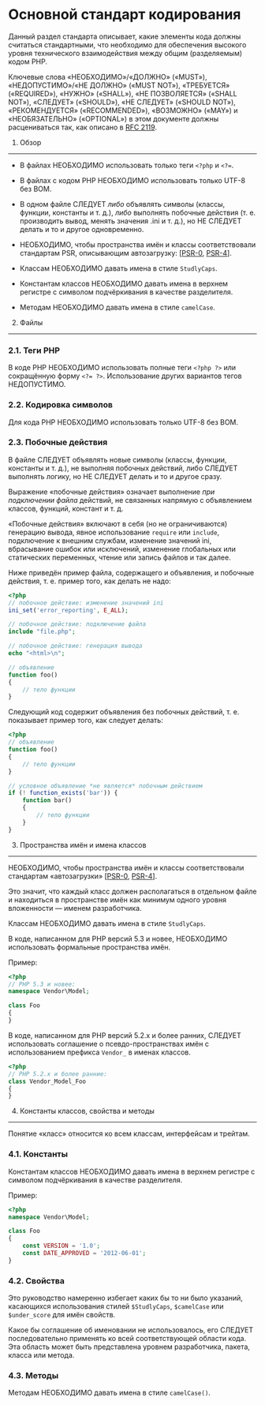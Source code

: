 Основной стандарт кодирования
=============================

Данный раздел стандарта описывает, какие элементы кода должны считаться
стандартными, что необходимо для обеспечения высокого уровня
технического взаимодействия между общим (разделяемым) кодом PHP.

Ключевые слова «НЕОБХОДИМО»/«ДОЛЖНО» («MUST»), «НЕДОПУСТИМО»/«НЕ ДОЛЖНО» («MUST NOT»), «ТРЕБУЕТСЯ»
(«REQUIRED»), «НУЖНО» («SHALL»), «НЕ ПОЗВОЛЯЕТСЯ» («SHALL NOT»), «СЛЕДУЕТ»
(«SHOULD»), «НЕ СЛЕДУЕТ» («SHOULD NOT»), «РЕКОМЕНДУЕТСЯ» («RECOMMENDED»),
«ВОЗМОЖНО» («MAY») и «НЕОБЯЗАТЕЛЬНО» («OPTIONAL»)
в этом документе должны расцениваться так, как описано в [RFC 2119].

[RFC 2119]: http://www.ietf.org/rfc/rfc2119.txt
[PSR-0]: https://github.com/php-fig/fig-standards/blob/master/accepted/PSR-0.md
[PSR-4]: https://github.com/php-fig/fig-standards/blob/master/accepted/PSR-4-autoloader.md


1. Обзор
--------

- В файлах НЕОБХОДИМО использовать только теги `<?php` и `<?=`.

- В файлах с кодом PHP НЕОБХОДИМО использовать только UTF-8 без BOM.

- В одном файле СЛЕДУЕТ *либо* объявлять символы (классы, функции, константы и
  т. д.), *либо* выполнять побочные действия (т. е. производить вывод, менять
  значения .ini и т. д.), но НЕ СЛЕДУЕТ делать и то и другое одновременно.

- НЕОБХОДИМО, чтобы пространства имён и классы соответствовали стандартам PSR,
  описывающим автозагрузку: [[PSR-0], [PSR-4]].

- Классам НЕОБХОДИМО давать имена в стиле `StudlyCaps`.

- Константам классов НЕОБХОДИМО давать имена в верхнем регистре с символом
  подчёркивания в качестве разделителя.

- Методам НЕОБХОДИМО давать имена в стиле `camelCase`.


2. Файлы
--------

### 2.1. Теги PHP

В коде PHP НЕОБХОДИМО использовать полные теги `<?php ?>` или сокращённую форму `<?= ?>`.
Использование других вариантов тегов НЕДОПУСТИМО.

### 2.2. Кодировка символов

Для кода PHP НЕОБХОДИМО использовать только UTF-8 без BOM.

### 2.3. Побочные действия

В файле СЛЕДУЕТ объявлять новые символы (классы, функции, константы и
т. д.), не выполняя побочных действий, либо СЛЕДУЕТ выполнять логику, но
НЕ СЛЕДУЕТ делать и то и другое сразу.

Выражение «побочные действия» означает выполнение *при подключении файла*
действий, не связанных напрямую с объявлением классов, функций, констант и т. д.

«Побочные действия» включают в себя (но не ограничиваются) генерацию вывода,
явное использование `require` или `include`, подключение к внешним службам,
изменение значений ini, вбрасывание ошибок или исключений, изменение глобальных
или статических переменных, чтение или запись файлов и так далее.

Ниже приведён пример файла, содержащего и объявления, и побочные действия, т. е.
пример того, как делать не надо:


```php
<?php
// побочное действие: изменение значений ini
ini_set('error_reporting', E_ALL);

// побочное действие: подключение файла
include "file.php";

// побочное действие: генерация вывода
echo "<html>\n";

// объявление
function foo()
{
    // тело функции
}
```

Следующий код содержит объявления без побочных действий, т. е. показывает
пример того, как следует делать:

```php
<?php
// объявление
function foo()
{
    // тело функции
}

// условное объявление *не является* побочным действием
if (! function_exists('bar')) {
    function bar()
    {
        // тело функции
    }
}
```


3. Пространства имён и имена классов
------------------------------------

НЕОБХОДИМО, чтобы пространства имён и классы соответствовали стандартам «автозагрузки» [[PSR-0], [PSR-4]].

Это значит, что каждый класс должен располагаться в отдельном файле и находиться
в пространстве имён как минимум одного уровня вложенности — именем
разработчика.

Классам НЕОБХОДИМО давать имена в стиле `StudlyCaps`.

В коде, написанном для PHP версий 5.3 и новее, НЕОБХОДИМО использовать
формальные пространства имён.

Пример:

```php
<?php
// PHP 5.3 и новее:
namespace Vendor\Model;

class Foo
{
}
```

В коде, написанном для PHP версий 5.2.x и более ранних, СЛЕДУЕТ использовать
соглашение о псевдо-пространствах имён с использованием префикса `Vendor_` в
именах классов.

```php
<?php
// PHP 5.2.x и более ранние:
class Vendor_Model_Foo
{
}
```

4. Константы классов, свойства и методы
---------------------------------------

Понятие «класс» относится ко всем классам, интерфейсам и трейтам.

### 4.1. Константы

Константам классов НЕОБХОДИМО давать имена в верхнем регистре с символом
подчёркивания в качестве разделителя.

Пример:

```php
<?php
namespace Vendor\Model;

class Foo
{
    const VERSION = '1.0';
    const DATE_APPROVED = '2012-06-01';
}
```

### 4.2. Свойства

Это руководство намеренно избегает каких бы то ни было указаний, касающихся
использования стилей `$StudlyCaps`, `$camelCase` или `$under_score` для имён
свойств.

Какое бы соглашение об именовании не использовалось, его СЛЕДУЕТ последовательно
применять ко всей соответствующей области кода. Эта область может быть
представлена уровнем разработчика, пакета, класса или метода.

### 4.3. Методы

Методам НЕОБХОДИМО давать имена в стиле `camelCase()`.
